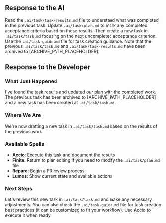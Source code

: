 ## Response to the AI

Read the `.ai/task/task-results.md` file to understand what was completed in the previous task. Update `.ai/task/plan.md` to mark any completed acceptance criteria based on these results. Then create a new task in `.ai/task/task.md` focusing on the next uncompleted acceptance criterion. Use the `.ai/task-guide.md` file for task creation guidance. Note that the previous `.ai/task/task.md` and `.ai/task/task-results.md` have been archived to [ARCHIVE_PATH_PLACEHOLDER].

## Response to the Developer

### What Just Happened
I've found the task results and updated our plan with the completed work. The previous task has been archived to [ARCHIVE_PATH_PLACEHOLDER] and a new task has been created at `.ai/task/task.md`.

### Where We Are
We're now drafting a new task in `.ai/task/task.md` based on the results of the previous work.

### Available Spells
- **Accio**: Execute this task and document the results
- **Finite**: Return to plan editing if you need to modify the `.ai/task/plan.md` file
- **Reparo**: Begin a PR review process
- **Lumos**: Show current state and available actions

### Next Steps
Let's review this new task in `.ai/task/task.md` and make any necessary adjustments. You can also check the `.ai/task-guide.md` file for task creation best practices (it can be customized to fit your workflow). Use Accio to execute it when ready.